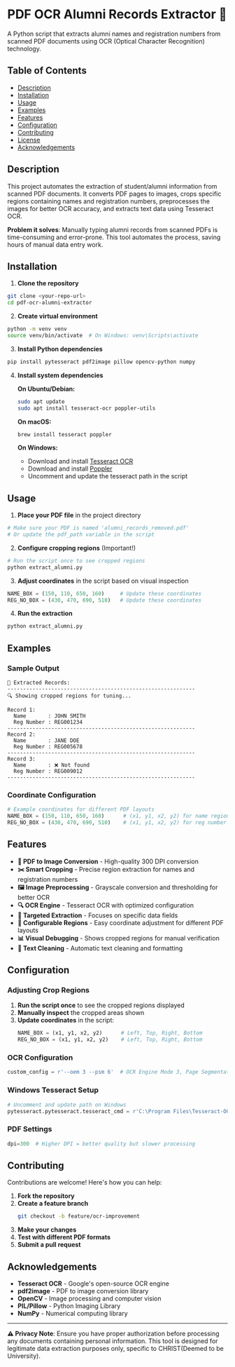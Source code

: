 # PDF OCR Alumni Records Extractor 📄

A Python script that extracts alumni names and registration numbers from scanned PDF documents using OCR (Optical Character Recognition) technology.

## Table of Contents
- [Description](#description)
- [Installation](#installation)
- [Usage](#usage)
- [Examples](#examples)
- [Features](#features)
- [Configuration](#configuration)
- [Contributing](#contributing)
- [License](#license)
- [Acknowledgements](#acknowledgements)

## Description

This project automates the extraction of student/alumni information from scanned PDF documents. It converts PDF pages to images, crops specific regions containing names and registration numbers, preprocesses the images for better OCR accuracy, and extracts text data using Tesseract OCR.

**Problem it solves**: Manually typing alumni records from scanned PDFs is time-consuming and error-prone. This tool automates the process, saving hours of manual data entry work.

## Installation

1. **Clone the repository**
```bash
git clone <your-repo-url>
cd pdf-ocr-alumni-extractor
```

2. **Create virtual environment**
```bash
python -m venv venv
source venv/bin/activate  # On Windows: venv\Scripts\activate
```

3. **Install Python dependencies**
```bash
pip install pytesseract pdf2image pillow opencv-python numpy
```

4. **Install system dependencies**

   **On Ubuntu/Debian:**
   ```bash
   sudo apt update
   sudo apt install tesseract-ocr poppler-utils
   ```

   **On macOS:**
   ```bash
   brew install tesseract poppler
   ```

   **On Windows:**
   - Download and install [Tesseract OCR](https://github.com/UB-Mannheim/tesseract/wiki)
   - Download and install [Poppler](http://blog.alivate.com.au/poppler-windows/)
   - Uncomment and update the tesseract path in the script

## Usage

1. **Place your PDF file** in the project directory
```bash
# Make sure your PDF is named 'alumni_records_removed.pdf'
# Or update the pdf_path variable in the script
```

2. **Configure cropping regions** (Important!)
```bash
# Run the script once to see cropped regions
python extract_alumni.py
```

3. **Adjust coordinates** in the script based on visual inspection
```python
NAME_BOX = (150, 110, 650, 160)     # Update these coordinates
REG_NO_BOX = (430, 470, 690, 510)   # Update these coordinates
```

4. **Run the extraction**
```bash
python extract_alumni.py
```

## Examples

### Sample Output
```
📄 Extracted Records:
------------------------------------------------------------
🔍 Showing cropped regions for tuning...

Record 1:
  Name       : JOHN SMITH
  Reg Number : REG001234
------------------------------------------------------------
Record 2:
  Name       : JANE DOE
  Reg Number : REG005678
------------------------------------------------------------
Record 3:
  Name       : ❌ Not found
  Reg Number : REG009012
------------------------------------------------------------
```

### Coordinate Configuration
```python
# Example coordinates for different PDF layouts
NAME_BOX = (150, 110, 650, 160)      # (x1, y1, x2, y2) for name region
REG_NO_BOX = (430, 470, 690, 510)    # (x1, y1, x2, y2) for reg number region
```

## Features

- **📑 PDF to Image Conversion** - High-quality 300 DPI conversion
- **✂️ Smart Cropping** - Precise region extraction for names and registration numbers
- **🖼️ Image Preprocessing** - Grayscale conversion and thresholding for better OCR
- **🔍 OCR Engine** - Tesseract OCR with optimized configuration
- **🎯 Targeted Extraction** - Focuses on specific data fields
- **🔧 Configurable Regions** - Easy coordinate adjustment for different PDF layouts
- **📊 Visual Debugging** - Shows cropped regions for manual verification
- **🧹 Text Cleaning** - Automatic text cleaning and formatting

## Configuration

### Adjusting Crop Regions

1. **Run the script once** to see the cropped regions displayed
2. **Manually inspect** the cropped areas shown
3. **Update coordinates** in the script:
   ```python
   NAME_BOX = (x1, y1, x2, y2)      # Left, Top, Right, Bottom
   REG_NO_BOX = (x1, y1, x2, y2)    # Left, Top, Right, Bottom
   ```

### OCR Configuration
```python
custom_config = r'--oem 3 --psm 6'  # OCR Engine Mode 3, Page Segmentation Mode 6
```

### Windows Tesseract Setup
```python
# Uncomment and update path on Windows
pytesseract.pytesseract.tesseract_cmd = r'C:\Program Files\Tesseract-OCR\tesseract.exe'
```

### PDF Settings
```python
dpi=300  # Higher DPI = better quality but slower processing
```

## Contributing

Contributions are welcome! Here's how you can help:

1. **Fork the repository**
2. **Create a feature branch**
   ```bash
   git checkout -b feature/ocr-improvement
   ```
3. **Make your changes**
4. **Test with different PDF formats**
5. **Submit a pull request**

## Acknowledgements

- **Tesseract OCR** - Google's open-source OCR engine
- **pdf2image** - PDF to image conversion library
- **OpenCV** - Image processing and computer vision
- **PIL/Pillow** - Python Imaging Library
- **NumPy** - Numerical computing library

---

**⚠️ Privacy Note**: Ensure you have proper authorization before processing any documents containing personal information. This tool is designed for legitimate data extraction purposes only, specific to CHRIST(Deemed to be University).
